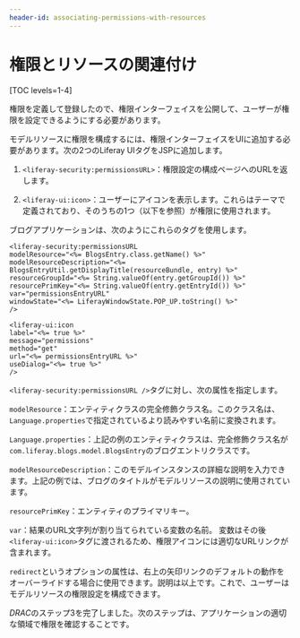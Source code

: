 ```yaml
---
header-id: associating-permissions-with-resources
---
```


# 権限とリソースの関連付け

[TOC levels=1-4]

権限を定義して登録したので、権限インターフェイスを公開して、ユーザーが権限を設定できるようにする必要があります。

モデルリソースに権限を構成するには、権限インターフェイスをUIに追加する必要があります。次の2つのLiferay UIタグをJSPに追加します。

1. `<liferay-security:permissionsURL>`：権限設定の構成ページへのURLを返します。

2. `<liferay-ui:icon>`：ユーザーにアイコンを表示します。これらはテーマで定義されており、そのうちの1つ（以下を参照）が権限に使用されます。

ブログアプリケーションは、次のようにこれらのタグを使用します。

    <liferay-security:permissionsURL
    modelResource="<%= BlogsEntry.class.getName() %>"
    modelResourceDescription="<%= BlogsEntryUtil.getDisplayTitle(resourceBundle, entry) %>"
    resourceGroupId="<%= String.valueOf(entry.getGroupId()) %>"
    resourcePrimKey="<%= String.valueOf(entry.getEntryId()) %>"
    var="permissionsEntryURL"
    windowState="<%= LiferayWindowState.POP_UP.toString() %>"
    />
    
    <liferay-ui:icon
    label="<%= true %>"
    message="permissions"
    method="get"
    url="<%= permissionsEntryURL %>"
    useDialog="<%= true %>"
    />

`<liferay-security:permissionsURL />`タグに対し、次の属性を指定します。

`modelResource`：エンティティクラスの完全修飾クラス名。このクラス名は、`Language.properties`で指定されているより読みやすい名前に変換されます。

`Language.properties`：上記の例のエンティティクラスは、完全修飾クラス名が`com.liferay.blogs.model.BlogsEntry`のブログエントリクラスです。

`modelResourceDescription`：このモデルインスタンスの詳細な説明を入力できます。上記の例では、ブログのタイトルがモデルリソースの説明に使用されています。

`resourcePrimKey`：エンティティのプライマリキー。

`var`：結果のURL文字列が割り当てられている変数の名前。
変数はその後`<liferay-ui:icon>`タグに渡されるため、権限アイコンには適切なURLリンクが含まれます。

`redirect`というオプションの属性は、右上の矢印リンクのデフォルトの動作をオーバーライドする場合に使用できます。説明は以上です。これで、ユーザーはモデルリソースの権限設定を構成できます。

*DRAC*のステップ3を完了しました。次のステップは、アプリケーションの適切な領域で権限を確認することです。
